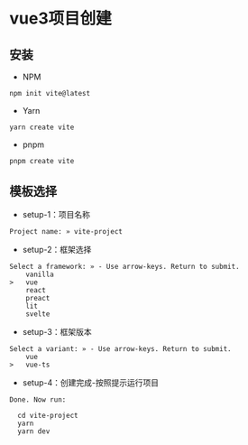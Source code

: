 # vue3项目创建

## 安装

- NPM

```sh
npm init vite@latest
```

- Yarn

```sh
yarn create vite
```

- pnpm

```sh
pnpm create vite
```

## 模板选择

- setup-1：项目名称

```
Project name: » vite-project
```

- setup-2：框架选择

```
Select a framework: » - Use arrow-keys. Return to submit.
    vanilla
>   vue
    react
    preact
    lit
    svelte
```

- setup-3：框架版本

```
Select a variant: » - Use arrow-keys. Return to submit.
    vue
>   vue-ts
```

- setup-4：创建完成-按照提示运行项目

```
Done. Now run:

  cd vite-project
  yarn
  yarn dev
```

